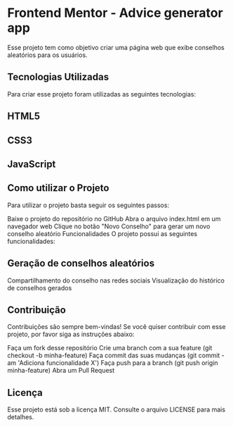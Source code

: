 # Frontend Mentor - Advice generator app

Esse projeto tem como objetivo criar uma página web que exibe conselhos aleatórios para os usuários.

## Tecnologias Utilizadas
Para criar esse projeto foram utilizadas as seguintes tecnologias:

## HTML5
## CSS3
## JavaScript

## Como utilizar o Projeto
Para utilizar o projeto basta seguir os seguintes passos:

Baixe o projeto do repositório no GitHub
Abra o arquivo index.html em um navegador web
Clique no botão "Novo Conselho" para gerar um novo conselho aleatório
Funcionalidades
O projeto possui as seguintes funcionalidades:

## Geração de conselhos aleatórios
Compartilhamento do conselho nas redes sociais
Visualização do histórico de conselhos gerados
## Contribuição
Contribuições são sempre bem-vindas! Se você quiser contribuir com esse projeto, por favor siga as instruções abaixo:

Faça um fork desse repositório
Crie uma branch com a sua feature (git checkout -b minha-feature)
Faça commit das suas mudanças (git commit -am 'Adiciona funcionalidade X')
Faça push para a branch (git push origin minha-feature)
Abra um Pull Request

## Licença
Esse projeto está sob a licença MIT. Consulte o arquivo LICENSE para mais detalhes.
